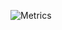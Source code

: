 ![Metrics](https://metrics.lecoq.io/MoBoustta?template=classic&tweets=1&tweets.limit=2&tweets.user=.user.twitter&config.timezone=Africa%2FCasablanca&config.animated=true)
